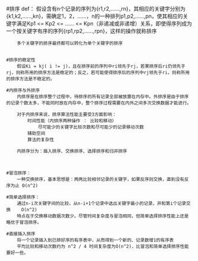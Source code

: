 #排序
	def：
		假设含有n个记录的序列为{r1,r2,......,rn}，其相应的关键字分别为{k1,k2,......,kn}，需确定1，2，......，n的一种排列p1,p2,......,pn，使其相应的关键字满足Kp1 <= Kp2 <= ...... <= Kpn（非递减或非递增）关系，即使得序列成为一个按关键字有序的序列{rp1,rp2,......,rpn}，这样的操作就称排序

		多个关键字的排序最终都可以转化为单个关键字的排序


	#排序的稳定性
		假设Ki = kj( i != j)，且在排序前的序列中ri领先于rj，若果排序后ri仍领先于rj，则称所用的排序方法是稳定的；反之，若可能使得排序后的序列中rj领先于ri，则称所用的排序方法是不稳定的。

	#内排序与外排序
		内排序是在排序整个过程中，待排序的所有记录全部被放置在内存中。外排序是由于排序的记录个数太多，不能同时放在内存中，整个排序过程需要在内外之间多次交换数据才能进行。

		对于内排序来说，排序算法性能主要受3方面影响：
			时间性能（内排序两种操作 ： 比较和移动）
				尽可能少的关键字比较次数和尽可能少的记录移动次数
			辅助空间
			算法的复杂性

		内排序分为：插入排序、交换排序、选择排序和归并排序



	#冒泡排序：
		一种交换排序，基本思想是：两两比较相邻记录的关键字，如果反序则交换，直到没有反序为止 O(n^2)

	#简单选择排序：	
		通过n-i次关键字间的比较，从n-i+1个记录中选出关键字最小的记录，并和第i个记录交换	O(n^2)
		特点在于交换移动数据次数少。尽管时间复杂度与冒泡相同，但简单选择排序性能上还是略优于冒泡排序。

	#直接插入排序
		将一个记录插入到已排好序的有序表中，从而得到一个新的、记录数增1的有序表
		平均比较和移动次数约为 n^2 / 4 时间复杂度为O(n^2)，比冒泡和简单选择排序性能要好一些。
